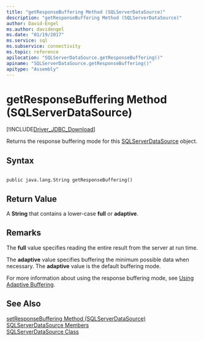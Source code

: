 ```yaml
---
title: "getResponseBuffering Method (SQLServerDataSource)"
description: "getResponseBuffering Method (SQLServerDataSource)"
author: David-Engel
ms.author: davidengel
ms.date: "01/19/2017"
ms.service: sql
ms.subservice: connectivity
ms.topic: reference
apilocation: "SQLServerDataSource.getResponseBuffering()"
apiname: "SQLServerDataSource.getResponseBuffering()"
apitype: "Assembly"
---
```

# getResponseBuffering Method (SQLServerDataSource)
[!INCLUDE[Driver_JDBC_Download](../../../includes/driver_jdbc_download.md)]

  Returns the response buffering mode for this [SQLServerDataSource](../../../connect/jdbc/reference/sqlserverdatasource-class.md) object.  
  
## Syntax  
  
```  
  
public java.lang.String getResponseBuffering()  
```  
  
## Return Value  
 A **String** that contains a lower-case **full** or **adaptive**.  
  
## Remarks  
 The **full** value specifies reading the entire result from the server at run time.  
  
 The **adaptive** value specifies buffering the minimum possible data when necessary. The **adaptive** value is the default buffering mode.  
  
 For more information about using the response buffering mode, see [Using Adaptive Buffering](../../../connect/jdbc/using-adaptive-buffering.md).  
  
## See Also  
 [setResponseBuffering Method &#40;SQLServerDataSource&#41;](../../../connect/jdbc/reference/setresponsebuffering-method-sqlserverdatasource.md)   
 [SQLServerDataSource Members](../../../connect/jdbc/reference/sqlserverdatasource-members.md)   
 [SQLServerDataSource Class](../../../connect/jdbc/reference/sqlserverdatasource-class.md)  
  
  
